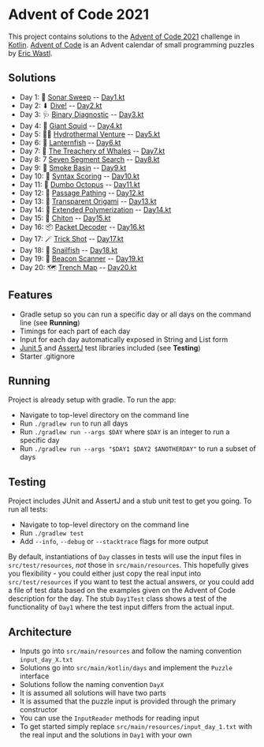 # Advent of Code 2021

This project contains solutions to the [Advent of Code 2021](https://adventofcode.com/2021) challenge in [Kotlin](https://kotlinlang.org/). 
[Advent of Code](https://adventofcode.com) is an Advent calendar of small programming puzzles by [Eric Wastl](http://was.tl/).

## Solutions

- Day 1: 🧹 [Sonar Sweep](https://adventofcode.com/2021/day/1)   -- [Day1.kt](https://github.com/andilau/advent-of-code-2021/blob/main/src/main/kotlin/days/Day1.kt)
- Day 2: ⬇ [Dive!](https://adventofcode.com/2021/day/2) -- [Day2.kt](https://github.com/andilau/advent-of-code-2021/blob/main/src/main/kotlin/days/Day2.kt)
- Day 3: 🩺 [Binary Diagnostic](https://adventofcode.com/2021/day/3) -- [Day3.kt](https://github.com/andilau/advent-of-code-2021/blob/main/src/main/kotlin/days/Day3.kt)
- Day 4: 🦑 [Giant Squid](https://adventofcode.com/2021/day/4) -- [Day4.kt](https://github.com/andilau/advent-of-code-2021/blob/main/src/main/kotlin/days/Day4.kt)
- Day 5: 😶‍🌫️ [Hydrothermal Venture](https://adventofcode.com/2021/day/5) -- [Day5.kt](https://github.com/andilau/advent-of-code-2021/blob/main/src/main/kotlin/days/Day5.kt)
- Day 6: 🐠 [Lanternfish](https://adventofcode.com/2021/day/6) -- [Day6.kt](https://github.com/andilau/advent-of-code-2021/blob/main/src/main/kotlin/days/Day6.kt)
- Day 7: 🦀 [The Treachery of Whales](https://adventofcode.com/2021/day/7) -- [Day7.kt](https://github.com/andilau/advent-of-code-2021/blob/main/src/main/kotlin/days/Day7.kt)
- Day 8: 7 [Seven Segment Search](https://adventofcode.com/2021/day/8) -- [Day8.kt](https://github.com/andilau/advent-of-code-2021/blob/main/src/main/kotlin/days/Day8.kt)
- Day 9: 🛁 [Smoke Basin](https://adventofcode.com/2021/day/9) -- [Day9.kt](https://github.com/andilau/advent-of-code-2021/blob/main/src/main/kotlin/days/Day9.kt)
- Day 10: 💬 [Syntax Scoring](https://adventofcode.com/2021/day/10) -- [Day10.kt](https://github.com/andilau/advent-of-code-2021/blob/main/src/main/kotlin/days/Day10.kt)
- Day 11: 🐙 [Dumbo Octopus](https://adventofcode.com/2021/day/11) -- [Day11.kt](https://github.com/andilau/advent-of-code-2021/blob/main/src/main/kotlin/days/Day11.kt)
- Day 12: 🏃‍ [Passage Pathing](https://adventofcode.com/2021/day/12) -- [Day12.kt](https://github.com/andilau/advent-of-code-2021/blob/main/src/main/kotlin/days/Day12.kt)
- Day 13: 📄 [Transparent Origami](https://adventofcode.com/2021/day/13) -- [Day13.kt](https://github.com/andilau/advent-of-code-2021/blob/main/src/main/kotlin/days/Day13.kt)
- Day 14: 💪 [Extended Polymerization](https://adventofcode.com/2021/day/14) -- [Day14.kt](https://github.com/andilau/advent-of-code-2021/blob/main/src/main/kotlin/days/Day14.kt)
- Day 15: 🦪 [Chiton](https://adventofcode.com/2021/day/15) -- [Day15.kt](https://github.com/andilau/advent-of-code-2021/blob/main/src/main/kotlin/days/Day15.kt)
- Day 16: 📦 [Packet Decoder](https://adventofcode.com/2021/day/16) -- [Day16.kt](https://github.com/andilau/advent-of-code-2021/blob/main/src/main/kotlin/days/Day16.kt)
- Day 17: 🪄 [Trick Shot](https://adventofcode.com/2021/day/17) -- [Day17.kt](https://github.com/andilau/advent-of-code-2021/blob/main/src/main/kotlin/days/Day17.kt)
- Day 18: 🐡 [Snailfish](https://adventofcode.com/2021/day/18) -- [Day18.kt](https://github.com/andilau/advent-of-code-2021/blob/main/src/main/kotlin/days/Day18.kt)
- Day 19: 💊 [Beacon Scanner](https://adventofcode.com/2021/day/19) -- [Day19.kt](https://github.com/andilau/advent-of-code-2021/blob/main/src/main/kotlin/days/Day19.kt)
- Day 20: 🗺 [Trench Map](https://adventofcode.com/2021/day/20) -- [Day20.kt](https://github.com/andilau/advent-of-code-2021/blob/main/src/main/kotlin/days/Day20.kt)

## Features

* Gradle setup so you can run a specific day or all days on the command line (see **Running**)
* Timings for each part of each day
* Input for each day automatically exposed in String and List form
* [Junit 5](https://junit.org/junit5/) and [AssertJ](https://assertj.github.io/doc/) test libraries included (see **Testing**)
* Starter .gitignore

## Running

Project is already setup with gradle. To run the app:

* Navigate to top-level directory on the command line
* Run `./gradlew run` to run all days
* Run `./gradlew run --args $DAY` where `$DAY` is an integer to run a specific day
* Run `./gradlew run --args "$DAY1 $DAY2 $ANOTHERDAY"` to run a subset of days

## Testing

Project includes JUnit and AssertJ and a stub unit test to get you going. To run all tests:

* Navigate to top-level directory on the command line
* Run `./gradlew test`
* Add `--info`, `--debug` or `--stacktrace` flags for more output

By default, instantiations of `Day` classes in tests will use the input files in `src/test/resources`, _not_ those
in `src/main/resources`. This hopefully gives you flexibility - you could either just copy the real input
into `src/test/resources` if you want to test the actual answers, or you could add a file of test data based on the
examples given on the Advent of Code description for the day. The stub `Day1Test` class shows a test of the
functionality of `Day1` where the test input differs from the actual input.

## Architecture

* Inputs go into `src/main/resources` and follow the naming convention `input_day_X.txt`
* Solutions go into `src/main/kotlin/days` and implement the `Puzzle` interface
* Solutions follow the naming convention `DayX`
* It is assumed all solutions will have two parts
* It is assumed that the puzzle input is provided through the primary constructor
* You can use the `InputReader` methods for reading input
* To get started simply replace `src/main/resources/input_day_1.txt` with the real input and the solutions in `Day1` with your own